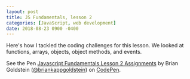 ```yaml
---
layout: post
title: JS Fundamentals, lesson 2
categories: [JavaScript, web development]
date: 2018-08-23 0900 -0400
---
```


Here's how I tackled the coding challenges for this lesson. We looked at functions, arrays, objects, object methods, and events. 

<p data-height="265" data-theme-id="dark" data-slug-hash="RYPpJx" data-default-tab="js,result" data-user="briankappgoldstein" data-pen-title="Javascript Fundamentals Lesson 2 Assignments" class="codepen">See the Pen <a href="https://codepen.io/briankappgoldstein/pen/RYPpJx/">Javascript Fundamentals Lesson 2 Assignments</a> by Brian Goldstein (<a href="https://codepen.io/briankappgoldstein">@briankappgoldstein</a>) on <a href="https://codepen.io">CodePen</a>.</p>
<script async src="https://static.codepen.io/assets/embed/ei.js"></script>

